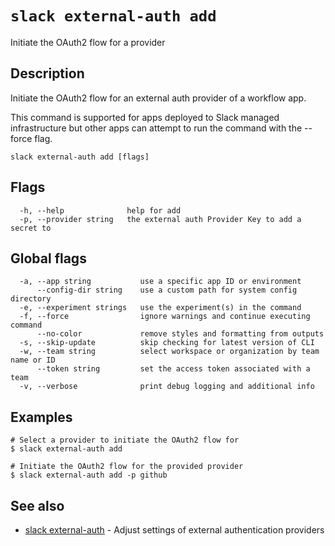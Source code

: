 # `slack external-auth add`

Initiate the OAuth2 flow for a provider

## Description

Initiate the OAuth2 flow for an external auth provider of a workflow app.

This command is supported for apps deployed to Slack managed infrastructure but
other apps can attempt to run the command with the --force flag.

```
slack external-auth add [flags]
```

## Flags

```
  -h, --help              help for add
  -p, --provider string   the external auth Provider Key to add a secret to
```

## Global flags

```
  -a, --app string           use a specific app ID or environment
      --config-dir string    use a custom path for system config directory
  -e, --experiment strings   use the experiment(s) in the command
  -f, --force                ignore warnings and continue executing command
      --no-color             remove styles and formatting from outputs
  -s, --skip-update          skip checking for latest version of CLI
  -w, --team string          select workspace or organization by team name or ID
      --token string         set the access token associated with a team
  -v, --verbose              print debug logging and additional info
```

## Examples

```
# Select a provider to initiate the OAuth2 flow for
$ slack external-auth add

# Initiate the OAuth2 flow for the provided provider
$ slack external-auth add -p github
```

## See also

* [slack external-auth](slack_external-auth)	 - Adjust settings of external authentication providers

